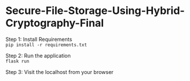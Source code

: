 # Secure-File-Storage-Using-Hybrid-Cryptography-Final

Step 1: Install Requirements</br>
`pip install -r requirements.txt`</br>

Step 2: Run the application</br>
`flask run`</br>

Step 3: Visit the localhost from your browser</br>
